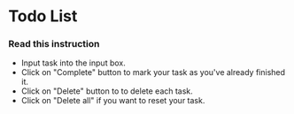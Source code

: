 # Todo List
### Read this instruction
- Input task into the input box.
- Click on "Complete" button to mark your task as you've already finished it.
- Click on "Delete" button to to delete each task.
- Click on "Delete all" if you want to reset your task.
